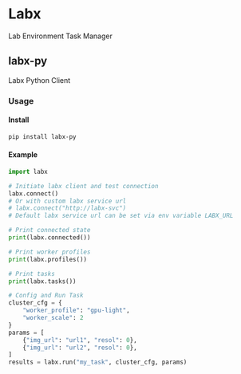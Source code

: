 # Labx
Lab Environment Task Manager
## labx-py
Labx Python Client
### Usage
#### Install
```sh
pip install labx-py
```
#### Example
```py
import labx

# Initiate labx client and test connection
labx.connect()
# Or with custom labx service url
# labx.connect("http://labx-svc")
# Default labx service url can be set via env variable LABX_URL 

# Print connected state
print(labx.connected())

# Print worker profiles
print(labx.profiles())

# Print tasks
print(labx.tasks())

# Config and Run Task
cluster_cfg = {
    "worker_profile": "gpu-light",
    "worker_scale": 2
}
params = [
    {"img_url": "url1", "resol": 0},
    {"img_url": "url2", "resol": 0},
]
results = labx.run("my_task", cluster_cfg, params)
```
